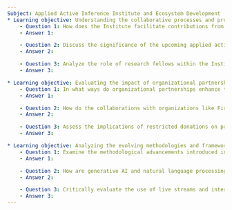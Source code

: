 ```yaml
---
Subject: Applied Active Inference Institute and Ecosystem Development
* Learning objective: Understanding the collaborative processes and project developments at the Institute.
    - Question 1: How does the Institute facilitate contributions from both new and seasoned participants in the ecosystem paper versioning process, and what are the expected outcomes of this collaborative effort?
    - Answer 1: 

    - Question 2: Discuss the significance of the upcoming applied active inference Symposium and how it aims to bridge theory and real-world applications in active inference.
    - Answer 2: 

    - Question 3: Analyze the role of research fellows within the Institute, including how their projects align with organizational goals and contribute to the overall mission of active inference.
    - Answer 3: 

* Learning objective: Evaluating the impact of organizational partnerships on the Institute's initiatives.
    - Question 1: In what ways do organizational partnerships enhance the activities and strategic goals of the Institute, particularly in relation to funding and resource sharing?
    - Answer 1: 

    - Question 2: How do the collaborations with organizations like First Principles influence the research and educational outreach of the Institute?
    - Answer 2: 

    - Question 3: Assess the implications of restricted donations on project funding and the sustainability of initiatives within the active inference ecosystem.
    - Answer 3: 

* Learning objective: Analyzing the evolving methodologies and frameworks utilized in active inference projects.
    - Question 1: Examine the methodological advancements introduced in the recent cohorts of the textbook group and their implications for future educational frameworks in active inference.
    - Answer 1: 

    - Question 2: How are generative AI and natural language processing being integrated into active inference projects, and what potential do they hold for enhancing knowledge dissemination?
    - Answer 2: 

    - Question 3: Critically evaluate the use of live streams and interactive sessions in the dissemination of knowledge and engagement within the active inference community.
    - Answer 3: 
---
```

